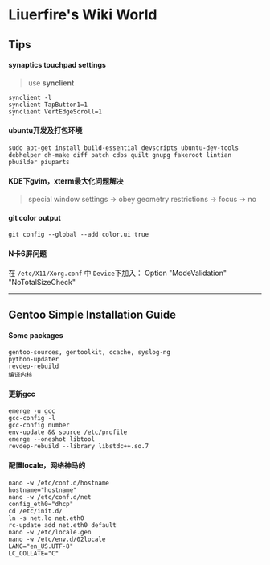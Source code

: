 Liuerfire's Wiki World
======================

Tips
----

#### synaptics touchpad settings
>use **synclient**

    synclient -l
    synclient TapButton1=1
    synclient VertEdgeScroll=1

#### ubuntu开发及打包环境
    sudo apt-get install build-essential devscripts ubuntu-dev-tools debhelper dh-make diff patch cdbs quilt gnupg fakeroot lintian pbuilder piuparts

#### KDE下gvim，xterm最大化问题解决
>special window settings -> obey geometry restrictions -> focus -> no
 

#### git color output
    git config --global --add color.ui true

#### N卡6屏问题
在 `/etc/X11/Xorg.conf` 中 `Device`下加入：
    Option "ModeValidation" "NoTotalSizeCheck"

***
 
Gentoo Simple Installation Guide
--------------------------------

#### Some packages
    gentoo-sources, gentoolkit, ccache, syslog-ng
    python-updater
    revdep-rebuild
    编译内核

#### 更新gcc
    emerge -u gcc
    gcc-config -l
    gcc-config number
    env-update && source /etc/profile
    emerge --oneshot libtool
    revdep-rebuild --library libstdc++.so.7

#### 配置locale，网络神马的
    nano -w /etc/conf.d/hostname
    hostname="hostname"
    nano -w /etc/conf.d/net
    config_eth0="dhcp"
    cd /etc/init.d/
    ln -s net.lo net.eth0
    rc-update add net.eth0 default
    nano -w /etc/locale.gen
    nano -w /etc/env.d/02locale
    LANG="en_US.UTF-8"
    LC_COLLATE="C"

